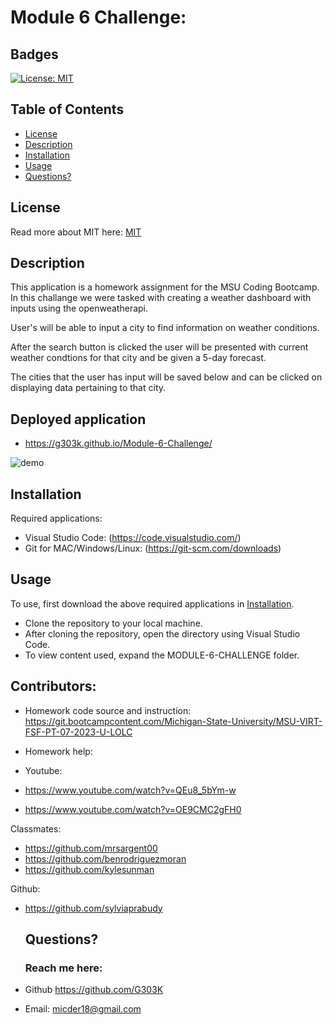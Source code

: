# Module 6 Challenge:

## Badges

[![License: MIT](https://img.shields.io/badge/License-MIT-yellow.svg)](https://opensource.org/licenses/MIT)

## Table of Contents

- [License](#license)
- [Description](#description)
- [Installation](#installation)
- [Usage](#usage)
- [Questions?](#questions)

## License

Read more about MIT here:
[MIT](https://opensource.org/licenses/MIT)

## Description

This application is a homework assignment for the MSU Coding Bootcamp.
In this challange we were tasked with creating a weather dashboard with inputs using the openweatherapi. 

User's will be able to input a city to find information on weather conditions.

After the search button is clicked the user will be presented with current weather condtions
for that city and be given a 5-day forecast. 

The cities that the user has input will be saved  below and can be clicked on displaying data pertaining
to that city.

## Deployed application
- https://g303k.github.io/Module-6-Challenge/

![demo](https://github.com/G303K/Module-4-Challenge/assets/139593153/950bdd45-28c7-4b57-bd58-a1b105d41010)




## Installation

Required applications:
- Visual Studio Code: (https://code.visualstudio.com/)
- Git for MAC/Windows/Linux: (https://git-scm.com/downloads)

## Usage

To use, first download the above required applications in [Installation](#installation).

- Clone the repository to your local machine.
- After cloning the repository, open the directory using Visual Studio Code.
- To view content used, expand the MODULE-6-CHALLENGE folder. 

## Contributors:
- Homework code source and instruction: https://git.bootcampcontent.com/Michigan-State-University/MSU-VIRT-FSF-PT-07-2023-U-LOLC

- Homework help: 

- Youtube:
- https://www.youtube.com/watch?v=QEu8_5bYm-w
- https://www.youtube.com/watch?v=OE9CMC2gFH0

Classmates:     
* https://github.com/mrsargent00
* https://github.com/benrodriguezmoran
* https://github.com/kylesunman

Github:
* https://github.com/sylviaprabudy

  ## Questions?

  ### Reach me here:

* Github https://github.com/G303K
* Email: micder18@gmail.com
